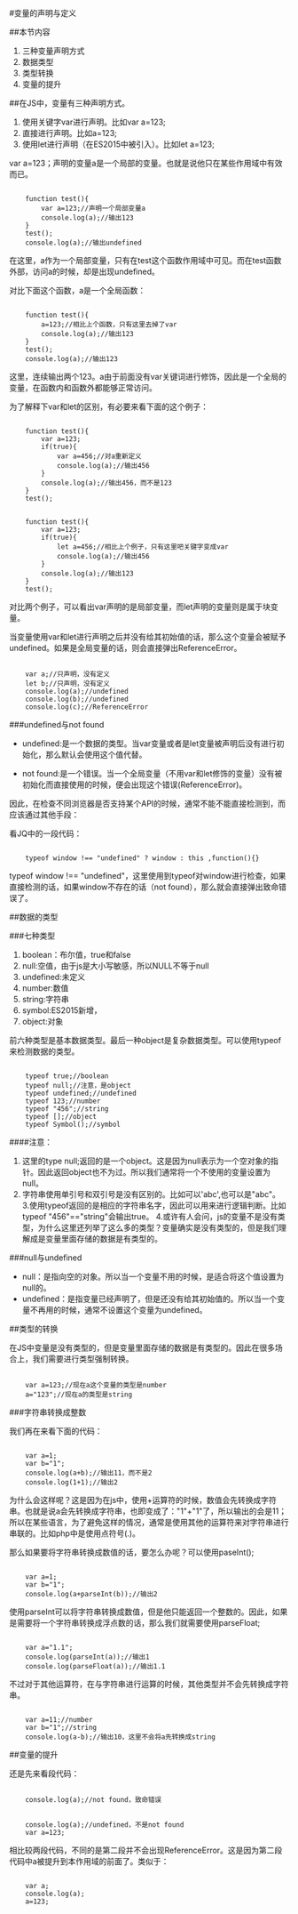 #变量的声明与定义

##本节内容
1. 三种变量声明方式
2. 数据类型
3. 类型转换
4. 变量的提升

##在JS中，变量有三种声明方式。
1. 使用关键字var进行声明。比如var a=123;
2. 直接进行声明。比如a=123;
3. 使用let进行声明（在ES2015中被引入）。比如let a=123;

var a=123；声明的变量a是一个局部的变量。也就是说他只在某些作用域中有效而已。

<pre><code>
	function test(){
		var a=123;//声明一个局部变量a
		console.log(a);//输出123
	}
	test();
	console.log(a);//输出undefined
</code></pre>

在这里，a作为一个局部变量，只有在test这个函数作用域中可见。而在test函数外部，访问a的时候，却是出现undefined。

对比下面这个函数，a是一个全局函数：

<pre><code>
	function test(){
		a=123;//相比上个函数，只有这里去掉了var
		console.log(a);//输出123
	}
	test();
	console.log(a);//输出123
</code></pre>

这里，连续输出两个123。a由于前面没有var关键词进行修饰，因此是一个全局的变量，在函数内和函数外都能够正常访问。

为了解释下var和let的区别，有必要来看下面的这个例子：

<pre><code>
	function test(){
		var a=123;
		if(true){
			var a=456;//对a重新定义
			console.log(a);//输出456
		}
		console.log(a);//输出456，而不是123
	}
	test();
</code></pre>

<pre><code>
	function test(){
		var a=123;
		if(true){
			let a=456;//相比上个例子，只有这里吧关键字变成var
			console.log(a);//输出456
		}
		console.log(a);//输出123
	}
	test();
</code></pre>

对比两个例子，可以看出var声明的是局部变量，而let声明的变量则是属于块变量。

当变量使用var和let进行声明之后并没有给其初始值的话，那么这个变量会被赋予undefined。如果是全局变量的话，则会直接弹出ReferenceError。
<pre><code>
	var a;//只声明，没有定义
	let b;//只声明，没有定义
	console.log(a);//undefined
	console.log(b);//undefined
	console.log(c);//ReferenceError
</code></pre>

###undefined与not found

* undefined:是一个数据的类型。当var变量或者是let变量被声明后没有进行初始化，那么默认会使用这个值代替。

* not found:是一个错误。当一个全局变量（不用var和let修饰的变量）没有被初始化而直接使用的时候，便会出现这个错误(ReferenceError)。

因此，在检查不同浏览器是否支持某个API的时候，通常不能不能直接检测到，而应该通过其他手段：

看JQ中的一段代码：

<pre><code>
	typeof window !== "undefined" ? window : this ,function(){}
</code></pre>

typeof window !== "undefined"，这里使用到typeof对window进行检查，如果直接检测的话，如果window不存在的话（not found），那么就会直接弹出致命错误了。

##数据的类型

###七种类型
1. boolean：布尔值，true和false
2. null:空值，由于js是大小写敏感，所以NULL不等于null
3. undefined:未定义
4. number:数值
5. string:字符串
6. symbol:ES2015新增，
7. object:对象

前六种类型是基本数据类型。最后一种object是复杂数据类型。可以使用typeof来检测数据的类型。
<pre><code>
	typeof true;//boolean
	typeof null;//注意，是object
	typeof undefined;//undefined
	typeof 123;//number
	typeof "456";//string
	typeof [];//object
	typeof Symbol();//symbol
</code></pre>

####注意：

1. 这里的type null;返回的是一个object。这是因为null表示为一个空对象的指针。因此返回object也不为过。所以我们通常将一个不使用的变量设置为null。
2. 字符串使用单引号和双引号是没有区别的。比如可以'abc',也可以是"abc"。
3.使用typeof返回的是相应的字符串名字，因此可以用来进行逻辑判断。比如typeof "456"=="string"会输出true。
4.或许有人会问，js的变量不是没有类型，为什么这里还列举了这么多的类型？变量确实是没有类型的，但是我们理解成是变量里面存储的数据是有类型的。

###null与undefined

* null：是指向空的对象。所以当一个变量不用的时候，是适合将这个值设置为null的。
* undefined：是指变量已经声明了，但是还没有给其初始值的。所以当一个变量不再用的时候，通常不设置这个变量为undefined。

##类型的转换

在JS中变量是没有类型的，但是变量里面存储的数据是有类型的。因此在很多场合上，我们需要进行类型强制转换。

<pre><code>
	var a=123;//现在a这个变量的类型是number
	a="123";//现在a的类型是string
</code></pre>

###字符串转换成整数

我们再在来看下面的代码：

<pre><code>
	var a=1;
	var b="1";
	console.log(a+b);//输出11，而不是2
	console.log(1+1);//输出2
</code></pre>

为什么会这样呢？这是因为在js中，使用+运算符的时候，数值会先转换成字符串。也就是说a会先转换成字符串，也即变成了："1"+"1"了，所以输出的会是11；所以在某些语言，为了避免这样的情况，通常是使用其他的运算符来对字符串进行串联的。比如php中是使用点符号(.)。

那么如果要将字符串转换成数值的话，要怎么办呢？可以使用paseInt();

<pre><code>
	var a=1;
	var b="1";
	console.log(a+parseInt(b));//输出2
</code></pre>

使用parseInt可以将字符串转换成数值，但是他只能返回一个整数的。因此，如果是需要将一个字符串转换成浮点数的话，那么我们就需要使用parseFloat;

<pre><code>
	var a="1.1";
	console.log(parseInt(a));//输出1
	console.log(parseFloat(a));//输出1.1
</code></pre>

不过对于其他运算符，在与字符串进行运算的时候，其他类型并不会先转换成字符串。

<pre><code>
	var a=11;//number
	var b="1";//string
	console.log(a-b);//输出10，这里不会将a先转换成string
</code></pre>


##变量的提升

还是先来看段代码：

<pre><code>
	console.log(a);//not found，致命错误
</code></pre>
<pre><code>
	console.log(a);//undefined，不是not found
	var a=123;
</code></pre>

相比较两段代码，不同的是第二段并不会出现ReferenceError。这是因为第二段代码中a被提升到本作用域的前面了。类似于：

<pre><code>
	var a;
	console.log(a);
	a=123;
</code></pre>











